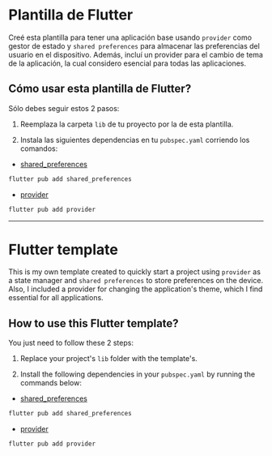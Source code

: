 # Plantilla de Flutter

Creé esta plantilla para tener una aplicación base usando `provider` como gestor de estado y `shared preferences` para almacenar las preferencias del usuario en el dispositivo. Además, incluí un provider para el cambio de tema de la aplicación, la cual considero esencial para todas las aplicaciones.

## Cómo usar esta plantilla de Flutter?

Sólo debes seguir estos 2 pasos:

1. Reemplaza la carpeta `lib` de tu proyecto por la de esta plantilla.

2. Instala las siguientes dependencias en tu `pubspec.yaml` corriendo los comandos:

* [shared_preferences](https://pub.dev/packages/shared_preferences)
```bash
flutter pub add shared_preferences
```

* [provider](https://pub.dev/packages/provider)
```bash
flutter pub add provider
```


---

# Flutter template

This is my own template created to quickly start a project using `provider` as a state manager and `shared preferences` to store preferences on the device. Also, I included a provider for changing the application's theme, which I find essential for all applications.

## How to use this Flutter template?

You just need to follow these 2 steps:

1. Replace your project's `lib` folder with the template's.

2. Install the following dependencies in your `pubspec.yaml` by running the commands below:

* [shared_preferences](https://pub.dev/packages/shared_preferences)
```bash
flutter pub add shared_preferences
```

* [provider](https://pub.dev/packages/provider)
```bash
flutter pub add provider
```

